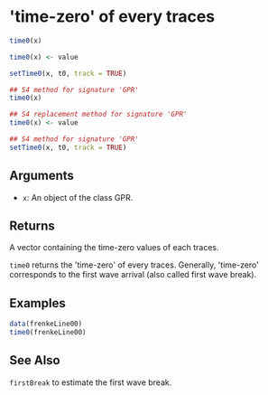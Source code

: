 # 'time-zero' of every traces

```r
time0(x)

time0(x) <- value

setTime0(x, t0, track = TRUE)

## S4 method for signature 'GPR'
time0(x)

## S4 replacement method for signature 'GPR'
time0(x) <- value

## S4 method for signature 'GPR'
setTime0(x, t0, track = TRUE)
```

## Arguments

- `x`: An object of the class GPR.

## Returns

A vector containing the time-zero values of each traces.

`time0` returns the 'time-zero' of every traces. Generally, 'time-zero' corresponds to the first wave arrival (also called first wave break).

## Examples

```r
data(frenkeLine00)
time0(frenkeLine00)
```

## See Also

`firstBreak` to estimate the first wave break.
